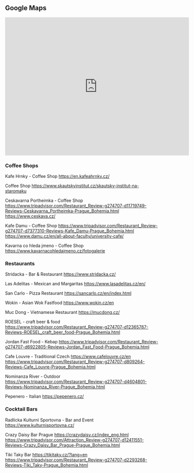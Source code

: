 ## Google Maps

<iframe src="https://maps.app.goo.gl/X1zAYsyqi8T3HuwXA" width="600" height="450" frameborder="0" style="border:0" allowfullscreen></iframe>


### Coffee Shops
Kafe Hrnky - Coffee Shop
https://en.kafeahrnky.cz/

Coffee Shop
https://www.skautskyinstitut.cz/skautsky-institut-na-staromaku

Ceskavarna Portheimka - Coffee Shop
https://www.tripadvisor.com/Restaurant_Review-g274707-d11719749-Reviews-Ceskavarna_Portheimka-Prague_Bohemia.html
https://www.ceskava.cz/

Kafe Damu - Coffee Shop
https://www.tripadvisor.com/Restaurant_Review-g274707-d7377310-Reviews-Kafe_Damu-Prague_Bohemia.html
https://www.damu.cz/en/all-about-faculty/university-cafe/

Kavarna co hleda jmeno - Coffee Shop
https://www.kavarnacohledajmeno.cz/fotogalerie


### Restaurants
Stridacka - Bar & Restaurant
https://www.stridacka.cz/

Las Adelitas - Mexican and Margaritas
https://www.lasadelitas.cz/en/

San Carlo - Pizza Restaurant
https://sancarlo.cz/en/index.html

Wokin - Asian Wok Fastfood
https://www.wokin.cz/en

Muc Dong - Vietnamese Restaurant
https://mucdong.cz/

ROESEL - craft beer & food
https://www.tripadvisor.com/Restaurant_Review-g274707-d12365787-Reviews-ROESEL_craft_beer_food-Prague_Bohemia.html

Jordan Fast Food - Kebap
https://www.tripadvisor.com/Restaurant_Review-g274707-d6922805-Reviews-Jordan_Fast_Food-Prague_Bohemia.html

Cafe Louvre - Traditional Czech
https://www.cafelouvre.cz/en
https://www.tripadvisor.com/Restaurant_Review-g274707-d809264-Reviews-Cafe_Louvre-Prague_Bohemia.html

Nominanza River - Outdoor
https://www.tripadvisor.com/Restaurant_Review-g274707-d4604801-Reviews-Nominanza_River-Prague_Bohemia.html

Pepenero - Italian
https://pepenero.cz/


### Cocktail Bars
Radlicka Kulturni Sportovna - Bar and Event
https://www.kulturnisportovna.cz/

Crazy Daisy Bar Prague
https://crazydaisy.cz/index_eng.html
https://www.tripadvisor.com/Attraction_Review-g274707-d12411551-Reviews-Crazy_Daisy_Bar_Prague-Prague_Bohemia.html

Tiki Taky Bar
https://tikitaky.cz/?lang=en
https://www.tripadvisor.com/Restaurant_Review-g274707-d2293268-Reviews-Tiki_Taky-Prague_Bohemia.html